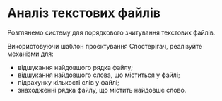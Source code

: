 # Аналіз текстових файлів

Розглянемо систему для порядкового зчитування текстових файлів.

Використовуючи шаблон проєктування Спостерігач, реалізуйте механізми для:
- відшукання найдовшого рядка файлу;
- відшукання найдовшого слова, що міститься у файлі;
- підрахунку кількості слів у файлі;
- знаходженні рядка файлу, що містить найдовше слово.
